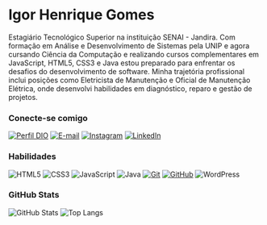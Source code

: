 # Igor Henrique Gomes

Estagiário Tecnológico Superior na instituição SENAI - Jandira.
Com formação em Análise e Desenvolvimento de Sistemas pela UNIP e agora cursando Ciência da Computação e realizando cursos complementares em JavaScript, HTML5, CSS3 e Java estou preparado para enfrentar os desafios do desenvolvimento de software. Minha trajetória profissional inclui posições como Eletricista de Manutenção e Oficial de Manutenção Elétrica, onde desenvolvi habilidades em diagnóstico, reparo e gestão de projetos.

### Conecte-se comigo

[![Perfil DIO](https://img.shields.io/badge/-Meu%20Perfil%20na%20DIO-30A3DC?style=for-the-badge)](https://web.dio.me/users/igorhgds/)
[![E-mail](https://img.shields.io/badge/-Email-000?style=for-the-badge&logo=microsoft-outlook&logoColor=E94D5F)](mailto:igorhenrique.gomes@hotmail.com)
[![Instagram](https://img.shields.io/badge/-Instagram-%23E4405F?style=for-the-badge&logo=instagram&logoColor=white)](https://www.instagram.com/igorhgds/)
[![LinkedIn](https://img.shields.io/badge/LinkedIn-0077B5?style=for-the-badge&logo=linkedin&logoColor=white)](https://www.linkedin.com/in/igorhgds/)

### Habilidades

![HTML5](https://img.shields.io/badge/HTML5-E34F26?style=for-the-badge&logo=html5&logoColor=white)
![CSS3](https://img.shields.io/badge/CSS3-1572B6?style=for-the-badge&logo=css3&logoColor=white)
![JavaScript](https://img.shields.io/badge/JavaScript-F7DF1E?style=for-the-badge&logo=javascript&logoColor=black)
![Java](https://img.shields.io/badge/java-%23ED8B00.svg?style=for-the-badge&logo=openjdk&logoColor=white)
[![Git](https://img.shields.io/badge/Git-000?style=for-the-badge&logo=git&logoColor=E94D5F)](https://git-scm.com/doc)
[![GitHub](https://img.shields.io/badge/GitHub-100000?style=for-the-badge&logo=github&logoColor=white)](https://github.com/igorhgds)
![WordPress](https://img.shields.io/badge/WordPress-%23117AC9.svg?style=for-the-badge&logo=WordPress&logoColor=white)

### GitHub Stats

![GitHub Stats](https://github-readme-stats.vercel.app/api?username=igorhgds&theme=transparent&bg_color=000&border_color=30A3DC&show_icons=true&icon_color=30A3DC&title_color=E94D5F&text_color=FFF)
![Top Langs](https://github-readme-stats-git-masterrstaa-rickstaa.vercel.app/api/top-langs/?username=igorhgds&layout=compact&bg_color=000&border_color=30A3DC&title_color=E94D5F&text_color=FFF)
